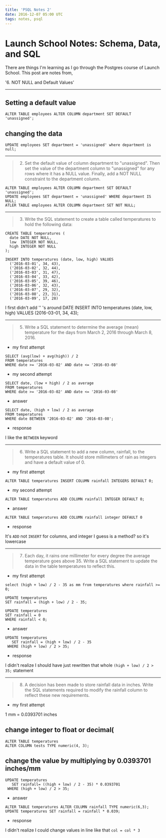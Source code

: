 ```yaml
---
title: 'PSQL Notes 2'
date: 2016-12-07 05:00 UTC
tags: notes, psql
---
```


# Launch School Notes: Schema, Data, and SQL

There are things I'm learning as I go through the Postgres course of Launch
School. This post are notes from,

'6. NOT NULL and Default Values'

---

## Setting a default value

```
ALTER TABLE employees ALTER COLUMN department SET DEFAULT 'unassigned';
```

## changing the data

```
UPDATE employees SET department = 'unassigned' where department is null;
```

---

> 2. Set the default value of column department to "unassigned". Then set the
>    value of the department column to "unassigned" for any rows where it has a
>    NULL value. Finally, add a NOT NULL constraint to the department column.

```
ALTER TABLE employees ALTER COLUMN department SET DEFAULT 'unassigned';
UPDATE employees SET department = 'unassigned' WHERE department IS NULL;
ATLER TABLE employees ALTER COLUMN department SET NOT NULL;
```

---

> 3. Write the SQL statement to create a table called temperatures to hold the
>    following data:

```
CREATE TABLE temperatures (
  date DATE NOT NULL,
  low  INTEGER NOT NULL,
  high INTEGER NOT NULL
);

INSERT INTO temperatures (date, low, high) VALUES
  ('2016-03-01', 34, 43),
  ('2016-03-02', 32, 44),
  ('2016-03-03', 31, 47),
  ('2016-03-04', 33, 42),
  ('2016-03-05', 39, 46),
  ('2016-03-06', 32, 43),
  ('2016-03-07', 29, 32),
  ('2016-03-08', 23, 31),
  ('2016-03-09', 17, 28)

```

I first didn't add '' 's around DATE
INSERT INTO temperatures (date, low, high) VALUES (2016-03-01, 34, 43);

---

> 5. Write a SQL statement to determine the average (mean) temperature for the
>    days from March 2, 2016 through March 8, 2016.

* my first attempt

```
SELECT (avg(low) + avg(high)) / 2
FROM temperatures
WHERE date >= '2016-03-02' AND date <= '2016-03-08'
```

* my second attempt

```
SELECT date, (low + high) / 2 as average
FROM temperatures
WHERE date >= '2016-03-02' AND date <= '2016-03-08'
```

* answer

```
SELECT date, (high + low) / 2 as average
FROM temperatures
WHERE date BETWEEN '2016-03-02' AND '2016-03-08';
```

* response

I like the `BETWEEN` keyword

---

> 6. Write a SQL statement to add a new column, rainfall, to the temperatures
>    table. It should store millimeters of rain as integers and have a default
>    value of 0.

* my first attempt

```
ALTER TABLE temperatures INSERT COLUMN rainfall INTEGERS DEFAULT 0;
```

* my second attempt

```
ALTER TABLE temperatures ADD COLUMN rainfall INTEGER DEFAULT 0;
```

* answer

```
ALTER TABLE temperatures ADD COLUMN rainfall integer DEFAULT 0
```

* response

It's `ADD` not `INSERT` for columns, and integer I guess is a method? so it's
lowercase

---

> 7. Each day, it rains one millimeter for every degree the average temperature
>    goes above 35. Write a SQL statement to update the data in the table
>    temperatures to reflect this.

* my first attempt

```
select (high + low) / 2 - 35 as mm from temperatures where rainfall >= 0;

UPDATE temperatures
SET rainfall = (high + low) / 2 - 35;

UPDATE temperatures
SET rainfall = 0
WHERE rainfall < 0;
```

* answer

```
UPDATE temperatures
   SET rainfall = (high + low) / 2 - 35
 WHERE (high + low) / 2 > 35;
```

* response

I didn't realize I should have just rewritten that whole
  `(high + low) / 2 > 35;` statement

---

> 8. A decision has been made to store rainfall data in inches. Write the SQL
>    statements required to modify the rainfall column to reflect these new
>    requirements.

* my first attempt

1 mm = 0.0393701 inches

## change integer to float or decimal(

```
ALTER TABLE temperatures
ALTER COLUMN tests TYPE numeric(4, 3);
```

## change the value by multiplying by 0.0393701 inches/mm

```
UPDATE temperatures
   SET rainfall= ((high + low) / 2 - 35) * 0.0393701
 WHERE (high + low) / 2 > 35;
```

* answer

```
ALTER TABLE temperatures ALTER COLUMN rainfall TYPE numeric(6,3);
UPDATE temperatures SET rainfall = rainfall * 0.039;
```

* response

I didn't realize I could change values in line like that `col = col * 3`
